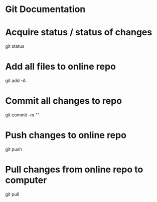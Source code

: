 # Git Documentation

# Acquire status / status of changes

git status

# Add all files to online repo

git add -A

# Commit all changes to repo

git commit -m "<message outlining changes>"

# Push changes to online repo

git push

# Pull changes from online repo to computer

git pull